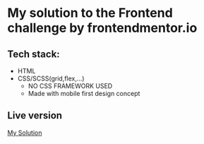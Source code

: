 # My solution to the Frontend challenge by frontendmentor.io
 ## Tech stack: 
 * HTML
 * CSS/SCSS(grid,flex,...)
    * NO CSS FRAMEWORK USED 
    * Made with mobile first design concept
## Live version
[My Solution](https://sinamoraddar.github.io/Fylo-landing-page-with-features-grid-section/) 
